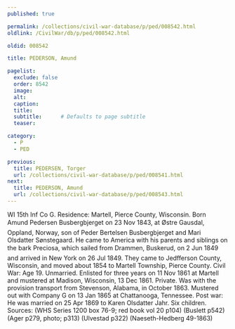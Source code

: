```yaml
---
published: true

permalink: /collections/civil-war-database/p/ped/008542.html
oldlink: /CivilWar/db/p/ped/008542.html

oldid: 008542

title: PEDERSON, Amund

pagelist:
  exclude: false
  order: 8542
  image: 
  alt:
  caption:
  title:
  subtitle:      # Defaults to page subtitle
  teaser:

category: 
  - P 
  - PED

previous:
  title: PEDERSEN, Torger
  url: /collections/civil-war-database/p/ped/008541.html  
next:
  title: PEDERSON, Amund
  url: /collections/civil-war-database/p/ped/008543.html   
---
```

WI 15th Inf Co G. Residence: Martell, Pierce County, Wisconsin. Born &#147;Amund Pedersen Busbergbjerget&#148; on 23 Nov 1843, at &Oslash;stre Gausdal, Oppland, Norway, son of Peder Bertelsen Busbergbjerget and Mari Olsdatter S&oslash;nstegaard. He came to America with his parents and siblings on the bark &#147;Preciosa&#148;, which sailed from Drammen, Buskerud, on 2 Jun 1849 and arrived in New York on 26 Jul 1849. They came to Jedfferson County, Wisconsin, and moved about 1854 to Martell Township, Pierce County. Civil War: Age 19. Unmarried. Enlisted for three years on 11 Nov 1861 at Martell and mustered at Madison, Wisconsin, 13 Dec 1861. Private. Was with the provision transport from Stevenson, Alabama, in October 1863. Mustered out with Company G on 13 Jan 1865 at Chattanooga, Tennessee. Post war: He was married on 25 Apr 1869 to Karen Olsdatter Jahr. Six children. Sources: (WHS Series 1200 box 76-9; red book vol 20 p104) (Buslett p542) (Ager p279, photo; p313) (Ulvestad p322) (Naeseth-Hedberg &#146;49-1863)